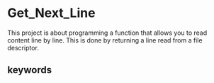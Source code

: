 # Get_Next_Line

This project is about programming a function that allows you to read content line by line. This is done by returning a line read from a file descriptor.

## keywords
